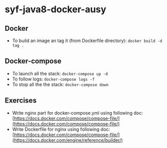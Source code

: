 # syf-java8-docker-ausy

## Docker

 * To build an image an tag it (from Dockerfile directory): ```docker build -d tag .```

## Docker-compose

 * To launch all the stack: ```docker-compose up -d```
 * To follow logs: ```docker-compose logs -f```
 * To stop all the the stack: ```docker-compose down```

## Exercises

 * Write nginx part for docker-compose.yml using following doc: [https://docs.docker.com/compose/compose-file/](https://docs.docker.com/compose/compose-file/)
 * Write Dockerfile for nginx using following doc: [https://docs.docker.com/compose/compose-file/](https://docs.docker.com/engine/reference/builder/)
